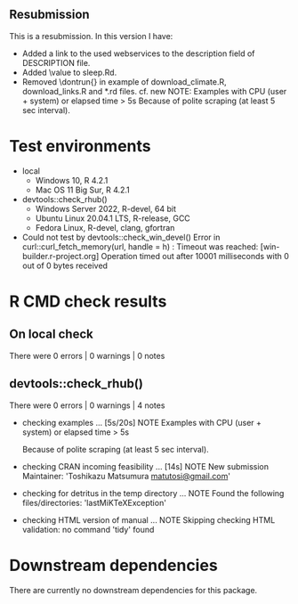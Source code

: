## Resubmission

This is a resubmission. In this version I have:

* Added a link to the used webservices to the description field of DESCRIPTION file.
* Added \value to sleep.Rd.
* Removed \dontrun{} in example of download_climate.R, download_links.R and *.rd files.
  cf. new NOTE: Examples with CPU (user + system) or elapsed time > 5s
  Because of polite scraping (at least 5 sec interval).

# Test environments

* local
    * Windows 10, R 4.2.1
    * Mac OS 11 Big Sur, R 4.2.1
* devtools::check_rhub()
    * Windows Server 2022, R-devel, 64 bit
    * Ubuntu Linux 20.04.1 LTS, R-release, GCC
    * Fedora Linux, R-devel, clang, gfortran
* Could not test by devtools::check_win_devel()
    Error in curl::curl_fetch_memory(url, handle = h) : 
    Timeout was reached: [win-builder.r-project.org] Operation timed out after 10001 milliseconds with 0 out of 0 bytes received

# R CMD check results

## On local check 

There were 0 errors  | 0 warnings  | 0 notes

## devtools::check_rhub()

There were 0 errors  | 0 warnings  | 4 notes

* checking examples ... [5s/20s] NOTE
  Examples with CPU (user + system) or elapsed time > 5s

  Because of polite scraping (at least 5 sec interval).

* checking CRAN incoming feasibility ... [14s] NOTE
  New submission
  Maintainer: 'Toshikazu Matsumura <matutosi@gmail.com>'

* checking for detritus in the temp directory ... NOTE
  Found the following files/directories:
    'lastMiKTeXException'

*  checking HTML version of manual ... NOTE
   Skipping checking HTML validation: no command 'tidy' found

# Downstream dependencies

There are currently no downstream dependencies for this package.

